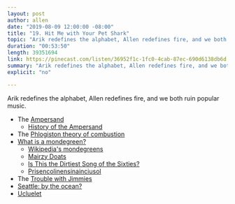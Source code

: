 ```yaml
---
layout: post
author: allen
date: "2019-08-09 12:00:00 -08:00"
title: "19. Hit Me with Your Pet Shark"
topic: "Arik redefines the alphabet, Allen redefines fire, and we both ruin popular music."
duration: "00:53:50"
length: 39351694
link: https://pinecast.com/listen/36952f1c-1fc0-4cab-87ec-690d6138db6d.mp3
summary: "Arik redefines the alphabet, Allen redefines fire, and we both ruin popular music."
explicit: "no"

---
```


Arik redefines the alphabet, Allen redefines fire, and we both ruin popular music.

- The [Ampersand](https://en.wikipedia.org/wiki/Ampersand)
	- [History of the Ampersand](https://medium.com/black-lion-banner/the-history-of-the-ampersand-c81839171940)
- The [Phlogiston theory of combustion](https://en.wikipedia.org/wiki/Phlogiston_theory)
- [What is a mondegreen?](https://www.thoughtco.com/what-is-a-mondegreen-1691401
)
	- [Wikipedia's mondegreens](https://en.wikipedia.org/wiki/Mondegreen#Examples)
	- [Mairzy Doats](https://en.wikipedia.org/wiki/Mairzy_Doats)
	- [Is This the Dirtiest Song of the Sixties?](https://www.newyorker.com/culture/cultural-comment/jack-ely-louie-louie-the-dirtiest-song-of-the-sixties)
	- [Prisencolinensinainciusol](https://www.youtube.com/watch?v=-VsmF9m_Nt8)
- The [Trouble with Jimmies](https://www.snopes.com/fact-check/jimmies-etymology/)
- [Seattle: by the ocean?](https://twitter.com/Aleen/status/1156640410120278017)
- [Ucluelet](https://en.wikipedia.org/wiki/Ucluelet)

